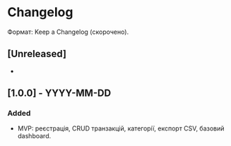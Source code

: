 # Changelog

Формат: Keep a Changelog (скорочено).

## [Unreleased]
- 

## [1.0.0] - YYYY-MM-DD
### Added
- MVP: реєстрація, CRUD транзакцій, категорії, експорт CSV, базовий dashboard.
